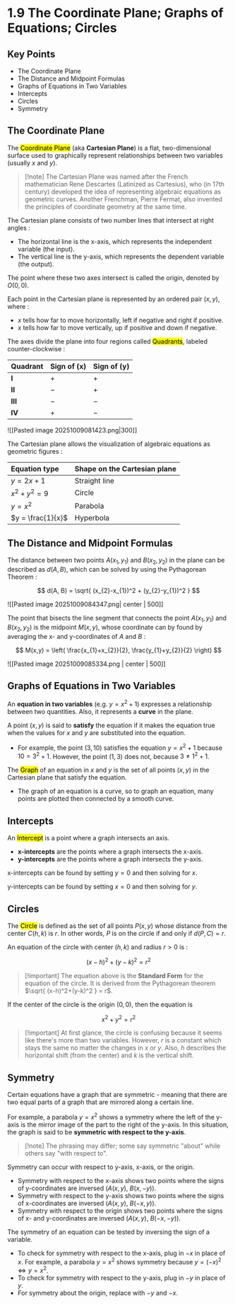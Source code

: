 # 1.9 The Coordinate Plane; Graphs of Equations; Circles

## Key Points

- The Coordinate Plane
- The Distance and Midpoint Formulas
- Graphs of Equations in Two Variables
- Intercepts
- Circles
- Symmetry

## The Coordinate Plane

The <mark class="hltr-trippy">Coordinate Plane</mark> (aka **Cartesian Plane**) is a flat, two-dimensional surface used to graphically represent relationships between two variables (usually $x$ and $y$).

> [!note] The Cartesian Plane was named after the French mathematician Rene Descartes (Latinized as Cartesius), who (in 17th century) developed the idea of representing algebraic equations as geometric curves.
> Another Frenchman, Pierre Fermat, also invented the principles of coordinate geometry at the same time.

The Cartesian plane consists of two number lines that intersect at right angles :
- The horizontal line is the x-axis, which represents the independent variable (the input).
- The vertical line is the y-axis, which represents the dependent variable (the output).

The point where these two axes intersect is called the origin, denoted by $O(0,0)$.

Each point in the Cartesian plane is represented by an ordered pair $(x, y)$, where :
- $x$ tells how far to move horizontally, left if negative and right if positive.
- $x$ tells how far to move vertically, up if positive and down if negative.

The axes divide the plane into four regions called <mark class="hltr-trippy">Quadrants</mark>, labeled counter-clockwise :

|Quadrant|Sign of (x)|Sign of (y)|
|:--|:--|:--|
|**I**|+|+|
|**II**|−|+|
|**III**|−|−|
|**IV**|+|−|

![[Pasted image 20251009081423.png|300]]

The Cartesian plane allows the visualization of algebraic equations as geometric figures :

| Equation type     | Shape on the Cartesian plane |
| :---------------- | :--------------------------- |
| $y = 2x + 1$      | Straight line                |
| $x^2 + y^2 = 9$   | Circle                       |
| $y = x^2$         | Parabola                     |
| $y = \frac{1}{x}$ | Hyperbola                    |


## The Distance and Midpoint Formulas

The distance between two points $A(x_{1}, y_{1})$ and $B(x_{2}, y_{2})$ in the plane can be described as $d(A, B)$, which can be solved by using the Pythagorean Theorem :

$$
d(A, B) = \sqrt{ (x_{2}-x_{1})^2 + (y_{2}-y_{1})^2 }
$$

![[Pasted image 20251009084347.png| center | 500]]


The point that bisects the line segment that connects the point $A(x_{1}, y_{1})$ and $B(x_{2}, y_{2})$ is the midpoint $M(x, y)$, whose coordinate can by found by averaging the x- and y-coordinates of $A$ and $B$ :

$$
M(x,y) = \left( \frac{x_{1}+x_{2}}{2}, \frac{y_{1}+y_{2}}{2} \right)
$$

![[Pasted image 20251009085334.png | center | 500]]


## Graphs of Equations in Two Variables

An **equation in two variables** (e.g. $y = x^2 + 1$) expresses a relationship between two quantities. Also, it represents a **curve** in the plane.

A point $(x, y)$ is said to **satisfy** the equation if it makes the equation true when the values for $x$ and $y$ are substituted into the equation.
- For example, the point $(3,10)$ satisfies the equation $y=x^2+1$ because $10 = 3^2+1$. However, the point $(1,3)$ does not, because $3 \neq 1^2 +1$.

The <mark class="hltr-trippy">Graph</mark> of an equation in $x$ and $y$ is the set of all points $(x, y)$ in the Cartesian plane that satisfy the equation.
- The graph of an equation is a curve, so to graph an equation, many points are plotted then connected by a smooth curve.


## Intercepts

An <mark class="hltr-trippy">Intercept</mark> is a point where a graph intersects an axis.
- **x-intercepts** are the points where a graph intersects the x-axis.
- **y-intercepts** are the points where a graph intersects the y-axis.

x-intercepts can be found by setting $y=0$ and then solving for $x$.

y-intercepts can be found by setting $x=0$ and then solving for $y$.


## Circles

The <mark class="hltr-trippy">Circle</mark> is defined as the set of all points $P(x,y)$ whose distance from the center $C(h, k)$ is $r$. In other words, $P$ is on the circle if and only if $d(P,C)=r$.

An equation of the circle with center $(h,k)$ and radius $r>0$ is :

$$
(x-h)^2 + (y-k)^2 = r^2
$$

> [!important] The equation above is the **Standard Form** for the equation of the circle.
> It is derived from the Pythagorean theorem $\sqrt{ (x-h)^2+(y-k)^2 } = r$.

If the center of the circle is the origin $(0,0)$, then the equation is 

$$
x^2 + y^2 = r^2
$$

> [!important] At first glance, the circle is confusing because it seems like there's more than two variables. However, $r$ is a constant which stays the same no matter the changes in $x$ or $y$.
> Also, $h$ describes the horizontal shift (from the center) and $k$ is the vertical shift.


## Symmetry

Certain equations have a graph that are symmetric - meaning that there are two equal parts of a graph that are mirrored along a certain line.

For example, a parabola $y = x^2$ shows a symmetry where the left of the y-axis is the mirror image of the part to the right of the y-axis. In this situation, the graph is said to be **symmetric with respect to the y-axis**.

> [!note] The phrasing may differ; some say symmetric "about" while others say "with respect to".

Symmetry can occur with respect to y-axis, x-axis, or the origin.
- Symmetry with respect to the x-axis shows two points where the signs of y-coordinates are inversed ($A(x,y)$, $B(x,-y)$).
- Symmetry with respect to the y-axis shows two points where the signs of x-coordinates are inversed ($A(x,y)$, $B(-x, y)$).
- Symmetry with respect to the origin shows two points where the signs of x- and y-coordinates are inversed ($A(x,y)$, $B(-x,-y)$).

The symmetry of an equation can be tested by inversing the sign of a variable.
- To check for symmetry with respect to the x-axis, plug in $-x$ in place of $x$. For example, a parabola $y=x^2$ shows symmetry because $y=(-x)^2 \iff y=x^2$.
- To check for symmetry with respect to the y-axis, plug in $-y$ in place of $y$.
- For symmetry about the origin, replace with $-y$ and $-x$.

